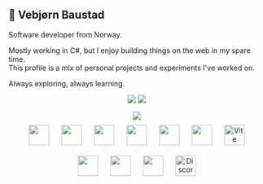 ## 👋 Vebjørn Baustad

Software developer from Norway.

Mostly working in C#, but I enjoy building things on the web in my spare time.  
This profile is a mix of personal projects and experiments I've worked on.

Always exploring, always learning.


<p align="center">
  <img src="https://github-readme-stats.vercel.app/api?username=vbaustad&show_icons=true&theme=radical" />
  <img src="https://github-readme-streak-stats.herokuapp.com?user=vbaustad&theme=radical" />
</p>


<div align="center">
  <img src="https://github-readme-stats.vercel.app/api/top-langs/?username=vbaustad&layout=compact&theme=radical" />
</div>


<div align="center">
  <!-- Languages -->
  <img src="https://cdn.jsdelivr.net/gh/devicons/devicon/icons/javascript/javascript-original.svg" width="40px" style="margin: 10px;" />
  <img src="https://cdn.jsdelivr.net/gh/devicons/devicon/icons/typescript/typescript-original.svg" width="40px" style="margin: 10px;" />
  <img src="https://cdn.jsdelivr.net/gh/devicons/devicon/icons/csharp/csharp-original.svg" width="40px" style="margin: 10px;" />
  <img src="https://cdn.jsdelivr.net/gh/devicons/devicon/icons/lua/lua-original.svg" width="40px" style="margin: 10px;" />

  <!-- Web -->
  <img src="https://cdn.jsdelivr.net/gh/devicons/devicon/icons/html5/html5-original.svg" width="40px" style="margin: 10px;" />
  <img src="https://cdn.jsdelivr.net/gh/devicons/devicon/icons/css3/css3-original.svg" width="40px" style="margin: 10px;" />
  <img src="https://vitejs.dev/logo.svg" width="40px" style="margin: 10px;" alt="Vite" />

  <!-- Framework/Libs -->
  <img src="https://cdn.jsdelivr.net/gh/devicons/devicon/icons/react/react-original.svg" width="40px" style="margin: 10px;" />

  <!-- Tools -->
  <img src="https://cdn.jsdelivr.net/gh/devicons/devicon/icons/github/github-original.svg" width="40px" style="margin: 10px;" />
  <img src="https://cdn.jsdelivr.net/gh/devicons/devicon/icons/vscode/vscode-original.svg" width="40px" style="margin: 10px;" />
  
  <!-- Misc -->
  <img src="https://img.icons8.com/color/48/000000/discord-logo.png" width="40px" style="margin: 10px;" alt="Discord" />
</div>



<!--
[![Instagram](https://img.shields.io/badge/Instagram-E4405F?style=for-the-badge&logo=instagram&logoColor=white)](https://instagram.com/yourhandle)
[![Gmail](https://img.shields.io/badge/Gmail-D14836?style=for-the-badge&logo=gmail&logoColor=white)](mailto:yourmail@gmail.com)
[![Website](https://img.shields.io/badge/Website-000000?style=for-the-badge&logo=About.me&logoColor=white)](https://yourwebsite.com)
<--
